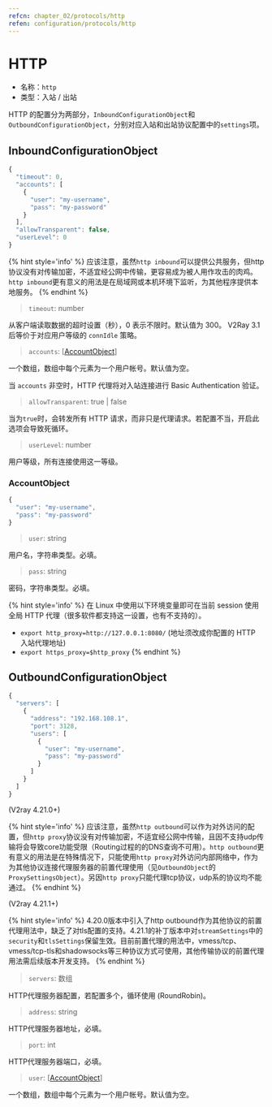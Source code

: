 ```yaml
---
refcn: chapter_02/protocols/http
refen: configuration/protocols/http
---
```


# HTTP

* 名称：`http`
* 类型：入站 / 出站

HTTP 的配置分为两部分，`InboundConfigurationObject`和`OutboundConfigurationObject`，分别对应入站和出站协议配置中的`settings`项。

## InboundConfigurationObject

```javascript
{
  "timeout": 0,
  "accounts": [
    {
      "user": "my-username",
      "pass": "my-password"
    }
  ],
  "allowTransparent": false,
  "userLevel": 0
}
```

{% hint style='info' %}
应该注意，虽然`http inbound`可以提供公共服务，但http协议没有对传输加密，不适宜经公网中传输，更容易成为被人用作攻击的肉鸡。`http inbound`更有意义的用法是在局域网或本机环境下监听，为其他程序提供本地服务。
{% endhint %}

> `timeout`: number

从客户端读取数据的超时设置（秒），0 表示不限时。默认值为 300。 V2Ray 3.1 后等价于对应用户等级的 `connIdle` 策略。

> `accounts`: \[[AccountObject](#accountobject)\]

一个数组，数组中每个元素为一个用户帐号。默认值为空。

当 `accounts` 非空时，HTTP 代理将对入站连接进行 Basic Authentication 验证。

> `allowTransparent`: true | false

当为`true`时，会转发所有 HTTP 请求，而非只是代理请求。若配置不当，开启此选项会导致死循环。

> `userLevel`: number

用户等级，所有连接使用这一等级。

### AccountObject

```javascript
{
  "user": "my-username",
  "pass": "my-password"
}
```

> `user`: string

用户名，字符串类型。必填。

> `pass`: string

密码，字符串类型。必填。

{% hint style='info' %}
在 Linux 中使用以下环境变量即可在当前 session 使用全局 HTTP 代理（很多软件都支持这一设置，也有不支持的）。

* `export http_proxy=http://127.0.0.1:8080/` (地址须改成你配置的 HTTP 入站代理地址)
* `export https_proxy=$http_proxy`
{% endhint %}

## OutboundConfigurationObject

```javascript
{
  "servers": [
    {
      "address": "192.168.108.1",
      "port": 3128,
      "users": [
        {
          "user": "my-username",
          "pass": "my-password"
        }
      ]
    }
  ]
}
```

(V2ray 4.21.0+)

{% hint style='info' %}
应该注意，虽然`http outbound`可以作为对外访问的配置，但`http proxy`协议没有对传输加密，不适宜经公网中传输，且因不支持udp传输将会导致core功能受限（Routing过程的的DNS查询不可用）。`http outbound`更有意义的用法是在特殊情况下，只能使用`http proxy`对外访问内部网络中，作为为其他协议连接代理服务器的前置代理使用（见`OutboundObject`的`ProxySettingsObject`）。另因`http proxy`只能代理tcp协议，udp系的协议均不能通过。
{% endhint %}

(V2ray 4.21.1+)

{% hint style='info' %}
4.20.0版本中引入了http outbound作为其他协议的前置代理用法中，缺乏了对tls配置的支持。4.21.1的补丁版本中对`streamSettings`中的`security`和`tlsSettings`保留生效。目前前置代理的用法中，vmess/tcp、vmess/tcp-tls和shadowsocks等三种协议方式可使用，其他传输协议的前置代理用法需后续版本开发支持。
{% endhint %}

> `servers`: 数组

HTTP代理服务器配置，若配置多个，循环使用 (RoundRobin)。

> `address`: string

HTTP代理服务器地址，必填。

> `port`: int

HTTP代理服务器端口，必填。

> `user`: \[[AccountObject](#accountobject)\]

一个数组，数组中每个元素为一个用户帐号。默认值为空。
